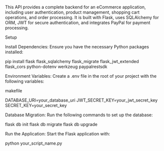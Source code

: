 This API provides a complete backend for an eCommerce application, including user authentication, product management, shopping cart operations, and order processing. It is built with Flask, uses SQLAlchemy for ORM, JWT for secure authentication, and integrates PayPal for payment processing.

Setup

Install Dependencies:
Ensure you have the necessary Python packages installed:


pip install flask flask_sqlalchemy flask_migrate flask_jwt_extended flask_cors python-dotenv werkzeug paypalrestsdk

Environment Variables:
Create a .env file in the root of your project with the following variables:

makefile

DATABASE_URI=your_database_uri
JWT_SECRET_KEY=your_jwt_secret_key
SECRET_KEY=your_secret_key


Database Migration:
Run the following commands to set up the database:



flask db init
flask db migrate
flask db upgrade

Run the Application:
Start the Flask application with:


python your_script_name.py
